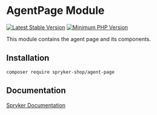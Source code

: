 # AgentPage Module
[![Latest Stable Version](https://poser.pugx.org/spryker-shop/agent-page/v/stable.svg)](https://packagist.org/packages/spryker-shop/agent-page)
[![Minimum PHP Version](https://img.shields.io/badge/php-%3E%3D%207.3-8892BF.svg)](https://php.net/)

This module contains the agent page and its components.

## Installation

```
composer require spryker-shop/agent-page
```

## Documentation

[Spryker Documentation](https://academy.spryker.com/developing_with_spryker/module_guide/modules.html)
